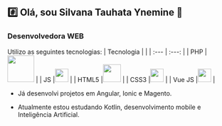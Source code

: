 ## :hash: Olá, sou Silvana Tauhata Ynemine 👋

<!--
**silvanat/silvanat** is a ✨ _special_ ✨ repository because its `README.md` (this file) appears on your GitHub profile.

Here are some ideas to get you started:

- 🔭 I’m currently working on ...
- 🌱 I’m currently learning ...
- 👯 I’m looking to collaborate on ...
- 🤔 I’m looking for help with ...
- 💬 Ask me about ...
- 📫 How to reach me: ...
- 😄 Pronouns: ...
- ⚡ Fun fact: ...
-->

### Desenvolvedora WEB

Utilizo  as seguintes tecnologias:
| Tecnologia    |               |
| :---          |     :---:     | 
| PHP           |<img src="https://github.com/silvanat/silvanat/assets/1665405/7ae46649-ec7c-446b-a09d-b1a0c1fc2d81" width="60px" /> |
| JS            |<img src="https://github.com/silvanat/silvanat/assets/1665405/28924b7d-492e-4ef1-9ebb-7635e1ab232f" height="30px" /> |
| HTML5         |<img src="https://github.com/silvanat/silvanat/assets/1665405/1226ad52-a1d8-4e39-8c72-35ece69b973f" width="40px" /> |
| CSS3          |<img src="https://github.com/silvanat/silvanat/assets/1665405/69be42bd-b9c2-4669-8acd-6e6913bc2431" width="30px" /> |
| Vue JS        |<img src="https://github.com/silvanat/silvanat/assets/1665405/43d491bb-ef1e-4016-83f2-b37a7267ac3f" height="30px" /> |

- Já desenvolvi projetos em Angular, Ionic e Magento.
  
- Atualmente estou estudando Kotlin, desenvolvimento mobile e Inteligência Artificial.



  
  
